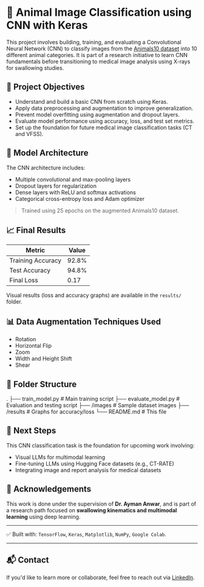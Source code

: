 # 🐾 Animal Image Classification using CNN with Keras

This project involves building, training, and evaluating a Convolutional Neural Network (CNN) to classify images from the [Animals10 dataset](https://www.kaggle.com/datasets/alessiocorrado99/animals10) into 10 different animal categories. It is part of a research initiative to learn CNN fundamentals before transitioning to medical image analysis using X-rays for swallowing studies.

## 📌 Project Objectives

- Understand and build a basic CNN from scratch using Keras.
- Apply data preprocessing and augmentation to improve generalization.
- Prevent model overfitting using augmentation and dropout layers.
- Evaluate model performance using accuracy, loss, and test set metrics.
- Set up the foundation for future medical image classification tasks (CT and VFSS).

## 🧠 Model Architecture

The CNN architecture includes:
- Multiple convolutional and max-pooling layers
- Dropout layers for regularization
- Dense layers with ReLU and softmax activations
- Categorical cross-entropy loss and Adam optimizer

> Trained using 25 epochs on the augmented Animals10 dataset.

## 📈 Final Results

| Metric        | Value        |
|---------------|--------------|
| Training Accuracy | 92.8% |
| Test Accuracy     | 94.8% |
| Final Loss        | 0.17 |

Visual results (loss and accuracy graphs) are available in the `results/` folder.

## 📊 Data Augmentation Techniques Used

- Rotation
- Horizontal Flip
- Zoom
- Width and Height Shift
- Shear

## 📁 Folder Structure
.
├── train_model.py # Main training script
├── evaluate_model.py # Evaluation and testing script
├── /images # Sample dataset images
├── /results # Graphs for accuracy/loss
└── README.md # This file


## 🚀 Next Steps

This CNN classification task is the foundation for upcoming work involving:
- Visual LLMs for multimodal learning
- Fine-tuning LLMs using Hugging Face datasets (e.g., CT-RATE)
- Integrating image and report analysis for medical datasets

## 🤝 Acknowledgements

This work is done under the supervision of **Dr. Ayman Anwar**, and is part of a research path focused on **swallowing kinematics and multimodal learning** using deep learning.

---

✅ Built with: `TensorFlow`, `Keras`, `Matplotlib`, `NumPy`, `Google Colab`.

---

## 📬 Contact

If you'd like to learn more or collaborate, feel free to reach out via [LinkedIn](https://linkedin.com/in/selinazarzour/).
